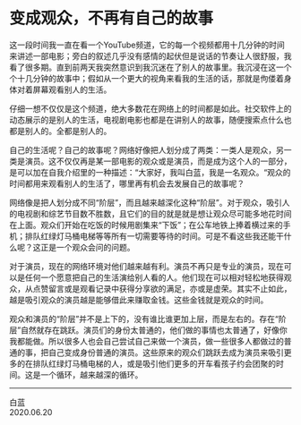 # 变成观众，不再有自己的故事

这一段时间我一直在看一个YouTube频道，它的每一个视频都用十几分钟的时间来讲述一部电影；旁白的叙述几乎没有感情的起伏但是说话的节奏让人很舒服，我看了很多期。直到前两天我突然意识到我沉迷在了别人的故事里。我沉浸在这一个个十几分钟的故事中；假如从一个更大的视角来看我的生活的话，那就是佝偻着身体对着屏幕观看别人的生活。

仔细一想不仅仅是这个频道，绝大多数花在网络上的时间都是如此。社交软件上的动态展示的是别人的生活，电视剧电影也都是在讲别人的故事，随便搜索点什么也都是别人的。全都是别人的。

自己的生活呢？自己的故事呢？网络好像把人划分成了两类：一类人是观众，另一类是演员。这不仅仅再是某一部电影的观众或是演员，而是成为这个人的一部分，是可以加在自我介绍里的一种描述：“大家好，我叫白蓝，我是一名观众。“观众的时间都用来观看别人的生活了，哪里再有机会去发展自己的故事呢？

网络像是把人划分成不同“阶层”，而且越来越深化这种“阶层”。对于观众，吸引人的电视剧和综艺节目数不胜数，且它们的目的就是就是想让观众尽可能多地花时间在上面。观众们开始在吃饭的时候用剧集来“下饭”；在公车地铁上捧着横过来的手机；排队红绿灯马桶电梯等等所有一切需要等待的时间。可是不看这些我还能干什么呢？这正是一个观众会问的问题。

对于演员，现在的网络环境对他们越来越有利。演员不再只是专业的演员，现在可以是任何一个愿意把自己的生活演给别人看的人。他们现在可以相对轻松地获得观众，从点赞留言或是观看记录中获得分享欲的满足，亦或是虚荣。其实不止如此，越是吸引观众的演员越是能够借此来赚取金钱。这些金钱就是观众的时间。

观众和演员的“阶层”并不是上下的，没有谁比谁更加上层，而是左右的。存在“阶层”自然就存在跳跃。演员们的身份太普通的，他们做的事情也太普通了，好像你我都能做。所以很多人也会自己尝试自己来做一个演员，做一些很多人都做过的普通的事，把自己变成身份普通的演员。这些原来的观众们跳跃去成为演员来吸引更多的在排队红绿灯马桶电梯的人，或是吸引他们更多的开车看孩子约会团聚的时间。这是一个循环，越来越深的循环。  
___
白蓝  
2020.06.20